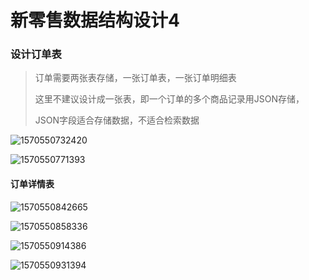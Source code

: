 # 新零售数据结构设计4

### 设计订单表

> 订单需要两张表存储，一张订单表，一张订单明细表
>
> 这里不建议设计成一张表，即一个订单的多个商品记录用JSON存储，
>
> JSON字段适合存储数据，不适合检索数据

![1570550732420](H:\gitwork\notes\VMware\新零售数据结构设计4.assets\1570550732420.png)

![1570550771393](H:\gitwork\notes\VMware\新零售数据结构设计4.assets\1570550771393.png)



#### 订单详情表

![1570550842665](H:\gitwork\notes\VMware\新零售数据结构设计4.assets\1570550842665.png)

![1570550858336](H:\gitwork\notes\VMware\新零售数据结构设计4.assets\1570550858336.png)



![1570550914386](H:\gitwork\notes\VMware\新零售数据结构设计4.assets\1570550914386.png)

![1570550931394](H:\gitwork\notes\VMware\新零售数据结构设计4.assets\1570550931394.png)

